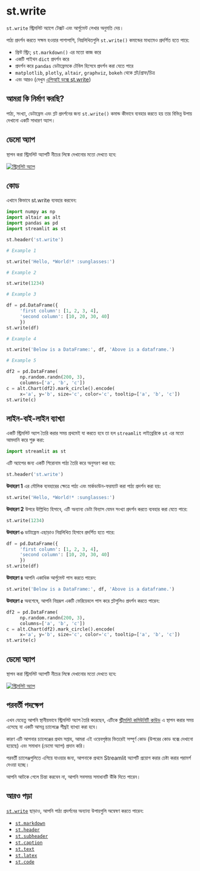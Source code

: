 # st.write

`st.write` স্ট্রিমলিট অ্যাপে টেক্সট এবং আর্গুমেন্ট লেখার অনুমতি দেয়।

পাঠ্য প্রদর্শন করতে সক্ষম হওয়ার পাশাপাশি, নিম্নলিখিতগুলি `st.write()` কমান্ডের মাধ্যমেও প্রদর্শিত হতে পারে:


- প্রিন্ট স্ট্রিং; `st.markdown()` এর মতো কাজ করে
- একটি পাইথন `dict` প্রদর্শন করে
- প্রদর্শন করে `pandas` ডেটাফ্রেমকে টেবিল হিসেবে প্রদর্শন করা যেতে পারে
- `matplotlib`, `plotly`, `altair`, `graphviz`, `bokeh` থেকে প্লট/গ্রাফ/চিত্র
- এবং আরও (দেখুন [এপিআই ডক্সে st.write](https://docs.streamlit.io/library/api-reference/write-magic/st.write))

## আমরা কি নির্মাণ করছি?

পাঠ্য, সংখ্যা, ডেটাফ্রেম এবং প্লট প্রদর্শনের জন্য `st.write()` কমান্ড কীভাবে ব্যবহার করতে হয় তার বিভিন্ন উপায় দেখানো একটি সাধারণ অ্যাপ।

## ডেমো অ্যাপ

স্থাপন করা স্ট্রিমলিট অ্যাপটি নীচের লিঙ্কে দেখানোর মতো দেখতে হবে:

[![স্ট্রিমলিট অ্যাপ](https://static.streamlit.io/badges/streamlit_badge_black_white.svg)](https://share.streamlit.io/dataprofessor/st.write/)

## কোড

এখানে কিভাবে st.write ব্যবহার করবেন:

```python
import numpy as np
import altair as alt
import pandas as pd
import streamlit as st

st.header('st.write')

# Example 1

st.write('Hello, *World!* :sunglasses:')

# Example 2

st.write(1234)

# Example 3

df = pd.DataFrame({
     'first column': [1, 2, 3, 4],
     'second column': [10, 20, 30, 40]
     })
st.write(df)

# Example 4

st.write('Below is a DataFrame:', df, 'Above is a dataframe.')

# Example 5

df2 = pd.DataFrame(
     np.random.randn(200, 3),
     columns=['a', 'b', 'c'])
c = alt.Chart(df2).mark_circle().encode(
     x='a', y='b', size='c', color='c', tooltip=['a', 'b', 'c'])
st.write(c)
```

## লাইন-বাই-লাইন ব্যাখ্যা

একটি স্ট্রিমলিট অ্যাপ তৈরি করার সময় প্রথমেই যা করতে হবে তা হল `streamlit` লাইব্রেরিকে `st` এর মতো আমদানি করে শুরু করা:

```python
import streamlit as st
```

এটি অ্যাপের জন্য একটি শিরোনাম পাঠ্য তৈরি করে অনুসরণ করা হয়:

```python
st.header('st.write')
```

**উদাহরণ 1**
এর মৌলিক ব্যবহারের ক্ষেত্রে পাঠ্য এবং মার্কডাউন-ফরম্যাট করা পাঠ্য প্রদর্শন করা হয়:

```python
st.write('Hello, *World!* :sunglasses:')
```

**উদাহরণ 2**
উপরে উল্লিখিত হিসাবে, এটি অন্যান্য ডেটা বিন্যাস যেমন সংখ্যা প্রদর্শন করতে ব্যবহার করা যেতে পারে:

```python
st.write(1234)
```

**উদাহরণ ৩**
ডাটাফ্রেম এছাড়াও নিম্নলিখিত হিসাবে প্রদর্শিত হতে পারে:

```python
df = pd.DataFrame({
     'first column': [1, 2, 3, 4],
     'second column': [10, 20, 30, 40]
     })
st.write(df)
```

**উদাহরণ ৪**
আপনি একাধিক আর্গুমেন্ট পাস করতে পারেন:

```python
st.write('Below is a DataFrame:', df, 'Above is a dataframe.')
```

**উদাহরণ ৫**
অবশেষে, আপনি নিম্নরূপ একটি ভেরিয়েবলে পাস করে প্লটগুলিও প্রদর্শন করতে পারেন:

```python
df2 = pd.DataFrame(
     np.random.randn(200, 3),
     columns=['a', 'b', 'c'])
c = alt.Chart(df2).mark_circle().encode(
     x='a', y='b', size='c', color='c', tooltip=['a', 'b', 'c'])
st.write(c)
```

## ডেমো অ্যাপ

স্থাপন করা স্ট্রিমলিট অ্যাপটি নীচের লিঙ্কে দেখানোর মতো দেখতে হবে:

[![স্ট্রিমলিট অ্যাপ](https://static.streamlit.io/badges/streamlit_badge_black_white.svg)](https://share.streamlit.io/dataprofessor/st.write/)

## পরবর্তী পদক্ষেপ

এখন যেহেতু আপনি স্থানীয়ভাবে স্ট্রিমলিট অ্যাপ তৈরি করেছেন, এটিকে [স্ট্রীমলিট কমিউনিটি ক্লাউড](https://streamlit.io/cloud) এ স্থাপন করার সময় এসেছে যা একটি আসন্ন চ্যালেঞ্জে শীঘ্রই ব্যাখ্যা করা হবে।

কারণ এটি আপনার চ্যালেঞ্জের প্রথম সপ্তাহ, আমরা এই ওয়েবপৃষ্ঠার ভিতরেই সম্পূর্ণ কোড (উপরের কোড বক্সে দেখানো হয়েছে) এবং সমাধান (ডেমো অ্যাপ) প্রদান করি।

পরবর্তী চ্যালেঞ্জগুলিতে এগিয়ে যাওয়ার জন্য, আপনাকে প্রথমে Streamlit অ্যাপটি প্রয়োগ করার চেষ্টা করার পরামর্শ দেওয়া হচ্ছে।

আপনি আটকে গেলে চিন্তা করবেন না, আপনি সবসময় সমাধানটি উঁকি দিতে পারেন।

## আরও পড়া

[`st.write`](https://docs.streamlit.io/library/api-reference/write-magic/st.write) ছাড়াও, আপনি পাঠ্য প্রদর্শনের অন্যান্য উপায়গুলি অন্বেষণ করতে পারেন:

- [`st.markdown`](https://docs.streamlit.io/library/api-reference/text/st.markdown)
- [`st.header`](https://docs.streamlit.io/library/api-reference/text/st.header)
- [`st.subheader`](https://docs.streamlit.io/library/api-reference/text/st.subheader)
- [`st.caption`](https://docs.streamlit.io/library/api-reference/text/st.caption)
- [`st.text`](https://docs.streamlit.io/library/api-reference/text/st.text)
- [`st.latex`](https://docs.streamlit.io/library/api-reference/text/st.latex)
- [`st.code`](https://docs.streamlit.io/library/api-reference/text/st.code)
